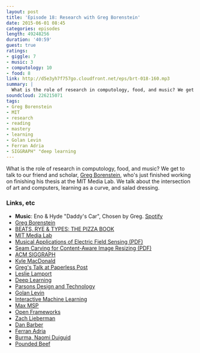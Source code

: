 ```yaml
---
layout: post
title: 'Episode 18: Research with Greg Borenstein'
date: 2015-06-01 08:45
categories: episodes
length: 49248256
duration: '40:59'
guest: true
ratings:
- giggle: 7
- music: 3
- computology: 10
- food: 8
link: http://d5e3yh7f757go.cloudfront.net/eps/brt-018-160.mp3
summary: |
  What is the role of research in computology, food, and music? We get to talk to our friend and scholar, [Greg Borenstein](https://twitter.com/atduskgreg), who's just finished working on finishing his thesis at the MIT Media Lab. We talk about the intersection of art and computers, learning as a curve, and salad dressing.
soundcloud: 226215071
tags:
- Greg Borenstein
- MIT
- research
- reading
- mastery
- learning
- Golan Levin
- Ferran Adria
- SIGGRAPH" "deep learning
---
```

What is the role of research in computology, food, and music? We get to talk to our friend and scholar, [Greg Borenstein](https://twitter.com/atduskgreg), who's just finished working on finishing his thesis at the MIT Media Lab. We talk about the intersection of art and computers, learning as a curve, and salad dressing.

<!-- more -->

### Links, etc

* <strong>Music</strong>: Eno & Hyde "Daddy's Car", Chosen by Greg. [Spotify](https://open.spotify.com/track/4FER9uaPmGBPvBwsWK73RC)
* [Greg Borenstein](http://gregborenstein.com/)
* [BEATS, RYE & TYPES: THE PIZZA BOOK](http://beatsryetypes.com/pizza)
* [MIT Media Lab](https://www.media.mit.edu/)
* [Musical Applications of Electric Field Sensing (PDF)](http://resenv.media.mit.edu/pubs/papers/96_04_cmj.pdf)
* [Seam Carving for Content-Aware Image Resizing (PDF)](http://perso.crans.org/frenoy/matlab2012/seamcarving.pdf)
* [ACM SIGGRAPH](http://www.siggraph.org/)
* [Kyle MacDonald](http://kylemcdonald.net/)
* [Greg's Talk at Paperless Post ](http://dev.paperlesspost.com/blog/2012/03/15/paperless-post-tech-talks-greg-borenstein/)
* [Leslie Lamport](http://www.lamport.org/)
* [Deep Learning](http://en.wikipedia.org/wiki/Deep_learning)
* [Parsons Design and Technology ](http://mfadt.parsons.edu/2015/)
* [Golan Levin](http://flong.com)
* [Interactive Machine Learning](http://iml.media.mit.edu/)
* [Max MSP](https://cycling74.com/)
* [Open Frameworks](http://openframeworks.cc/)
* [Zach Lieberman](http://thesystemis.com/)
* [Dan Barber](http://en.wikipedia.org/wiki/Dan_Barber)
* [Ferran Adria](http://en.wikipedia.org/wiki/Ferran_Adri%C3%A0)
* [Burma, Naomi Duiguid](http://naomiduguid.com/)
* [Pounded Beef](http://www.seriouseats.com/recipes/2012/10/naomi-duguids-kachin-pounded-beef-with-herbs.html)
